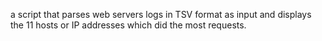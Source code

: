 a script that parses web servers logs in TSV format as input and displays the 11 hosts or IP addresses which did the most requests. 
